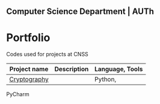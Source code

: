 <!-- PROJECT LOGO -->
<br />
<p align="center">

## Computer Science Department | AUTh 
  


# Portfolio
Codes used for projects at CNSS

Project name | Description |Language, Tools
------------- |  ------------ |  ------------
[Cryptography](https://github.com/sskrs/CEID_LIFE/tree/master/SoftEngProject19-master) ||  Python, 
PyCharm

</p>
